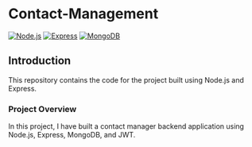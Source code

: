 # Contact-Management

[![Node.js](https://img.shields.io/badge/Node.js-v14-green)](https://nodejs.org/)
[![Express](https://img.shields.io/badge/Express-v4.17-green)](https://expressjs.com/)
[![MongoDB](https://img.shields.io/badge/MongoDB-v4.4-green)](https://www.mongodb.com/)

## Introduction
This repository contains the code for the project built using Node.js and Express.<br>

### Project Overview
In this project, I have built a contact manager backend application using Node.js, Express, MongoDB, and JWT. <br>

